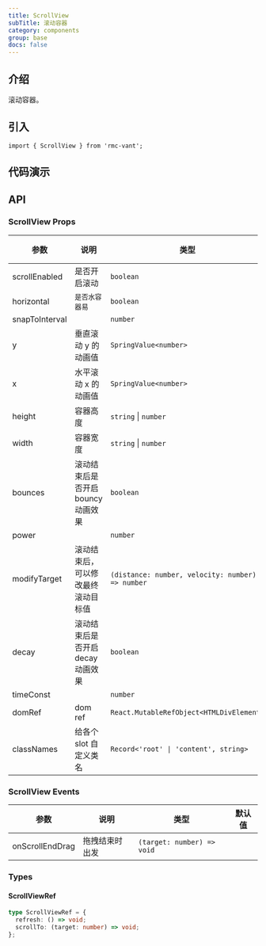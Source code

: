 ```yaml
---
title: ScrollView
subTitle: 滚动容器
category: components
group: base
docs: false
---
```


## 介绍

滚动容器。

## 引入

```tsx
import { ScrollView } from 'rmc-vant';
```

## 代码演示

## API

### ScrollView Props

| 参数 | 说明 | 类型 | 默认值 |
| --- | --- | --- | --- |
| scrollEnabled | 是否开启滚动 | `boolean` |  |
| horizontal | `是否水容器易` | `boolean` | `false` |
| snapToInterval |  | `number` |  |
| y | 垂直滚动 y 的动画值 | `SpringValue<number>` |  |
| x | 水平滚动 x 的动画值 | `SpringValue<number>` |  |
| height | 容器高度 | `string` \| `number` |  |
| width | 容器宽度 | `string` \| `number` |  |
| bounces | 滚动结束后是否开启 bouncy 动画效果 | `boolean` |  |
| power |  | `number` | `0.8` |
| modifyTarget | 滚动结束后，可以修改最终滚动目标值 | `(distance: number, velocity: number) => number` |  |
| decay | 滚动结束后是否开启 decay 动画效果 | `boolean` |  |
| timeConst |  | `number` | `400` |
| domRef | dom ref | `React.MutableRefObject<HTMLDivElement>` |  |
| classNames | 给各个 slot 自定义类名 | `Record<'root' \| 'content', string>` |  |

### ScrollView Events

| 参数            | 说明           | 类型                       | 默认值 |
| --------------- | -------------- | -------------------------- | ------ |
| onScrollEndDrag | 拖拽结束时出发 | `(target: number) => void` |        |

### Types

#### ScrollViewRef

```ts
type ScrollViewRef = {
  refresh: () => void;
  scrollTo: (target: number) => void;
};
```
